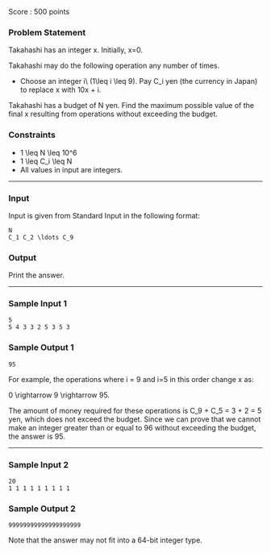 Score : 500 points

### Problem Statement

Takahashi has an integer x. Initially, x=0.

Takahashi may do the following operation any number of times.

* Choose an integer i\ (1\leq i \leq 9). Pay C\_i yen (the currency in Japan) to replace x with 10x + i.

Takahashi has a budget of N yen. Find the maximum possible value of the final x resulting from operations without exceeding the budget.

### Constraints

* 1 \leq N \leq 10^6
* 1 \leq C\_i \leq N
* All values in input are integers.

---

### Input

Input is given from Standard Input in the following format:

```
N
C_1 C_2 \ldots C_9
```

### Output

Print the answer.

---

### Sample Input 1

```
5
5 4 3 3 2 5 3 5 3
```

### Sample Output 1

```
95
```

For example, the operations where i = 9 and i=5 in this order change x as:

0 \rightarrow 9 \rightarrow 95.

The amount of money required for these operations is C\_9 + C\_5 = 3 + 2 = 5 yen, which does not exceed the budget. Since we can prove that we cannot make an integer greater than or equal to 96 without exceeding the budget, the answer is 95.

---

### Sample Input 2

```
20
1 1 1 1 1 1 1 1 1
```

### Sample Output 2

```
99999999999999999999
```

Note that the answer may not fit into a 64-bit integer type.